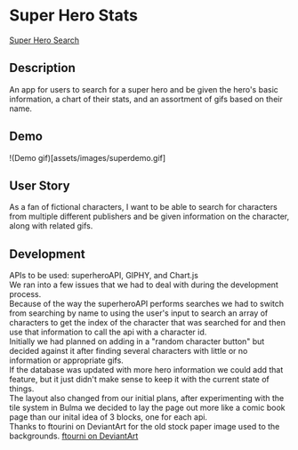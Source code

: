 # Super Hero Stats
[Super Hero Search]( https://tsgrewing.github.io/Superhero-Search/)

## Description
An app for users to search for a super hero and be given the hero's basic information, a chart of their stats, and an assortment of gifs based on their name.

## Demo
!(Demo gif)[assets/images/superdemo.gif]

## User Story
As a fan of fictional characters, I want to be able to search for characters from multiple different publishers and be given information on the character, along with related gifs.

## Development
APIs to be used: superheroAPI, GIPHY, and Chart.js<br>
We ran into a few issues that we had to deal with during the development process.<br>
Because of the way the superheroAPI performs searches we had to switch from searching by name to using the user's input to search an array of characters to get the index of the character that was searched for and then use that information to call the api with a character id.<br> 
Initially we had planned on adding in a "random character button" but decided against it after finding several characters with little or no information or appropriate gifs. <br>
If the database was updated with more hero information we could add that feature, but it just didn't make sense to keep it with the current state of things.<br>
The layout also changed from our initial plans, after experimenting with the tile system in Bulma we decided to lay the page out more like a comic book page than our inital idea of 3 blocks, one for each api.
<br>
Thanks to ftourini on DeviantArt for the old stock paper image used to the backgrounds. [ftourni on DeviantArt](https://www.deviantart.com/ftourini/art/old-paper-stock-02-256716612)
